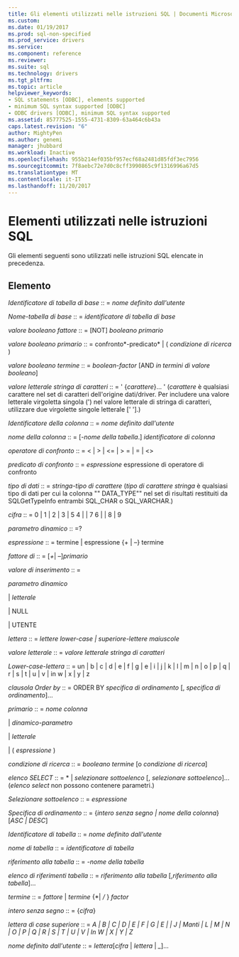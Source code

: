 ```yaml
---
title: Gli elementi utilizzati nelle istruzioni SQL | Documenti Microsoft
ms.custom: 
ms.date: 01/19/2017
ms.prod: sql-non-specified
ms.prod_service: drivers
ms.service: 
ms.component: reference
ms.reviewer: 
ms.suite: sql
ms.technology: drivers
ms.tgt_pltfrm: 
ms.topic: article
helpviewer_keywords:
- SQL statements [ODBC], elements supported
- minimum SQL syntax supported [ODBC]
- ODBC drivers [ODBC], minimum SQL syntax supported
ms.assetid: 85777525-1555-4731-8309-63a464c6b43a
caps.latest.revision: "6"
author: MightyPen
ms.author: genemi
manager: jhubbard
ms.workload: Inactive
ms.openlocfilehash: 955b214ef035bf957ecf68a2481d85fdf3ec7956
ms.sourcegitcommit: 7f8aebc72e7d0c8cff3990865c9f1316996a67d5
ms.translationtype: MT
ms.contentlocale: it-IT
ms.lasthandoff: 11/20/2017
---
```

# <a name="elements-used-in-sql-statements"></a>Elementi utilizzati nelle istruzioni SQL
Gli elementi seguenti sono utilizzati nelle istruzioni SQL elencate in precedenza.  
  
## <a name="element"></a>Elemento  
 *Identificatore di tabella di base* :: = *nome definito dall'utente*  
  
 *Nome-tabella di base* :: = *identificatore di tabella di base*  
  
 *valore booleano fattore* :: = [NOT] *booleano primario*  
  
 *valore booleano primario* :: = confronto*-predicato* &#124; ( *condizione di ricerca* )  
  
 *valore booleano termine* :: = *boolean-factor* [AND *in termini di valore booleano*]  
  
 *valore letterale stringa di caratteri* :: = ' {*carattere*}... ' (*carattere* è qualsiasi carattere nel set di caratteri dell'origine dati/driver. Per includere una valore letterale virgoletta singola (') nel valore letterale di stringa di caratteri, utilizzare due virgolette singole letterale [' '].)  
  
 *Identificatore della colonna* :: = *nome definito dall'utente*  
  
 *nome della colonna* :: = [*-nome della tabella*.] *identificatore di colonna*  
  
 *operatore di confronto* :: = < &#124; > &#124; \<= &#124; > = &#124; = &#124; <>  
  
 *predicato di confronto* :: = *espressione* espressione di operatore di confronto  
  
 *tipo di dati* :: = *stringa-tipo di carattere* (*tipo di carattere stringa* è qualsiasi tipo di dati per cui la colonna "" DATA_TYPE"" nel set di risultati restituiti da SQLGetTypeInfo entrambi SQL_CHAR o SQL_VARCHAR.)  
  
 *cifra* :: = 0 &#124; 1 &#124; 2 &#124; 3 &#124; 5 4 &#124; &#124; 7 6 &#124; &#124; 8 &#124; 9  
  
 *parametro dinamico* :: =?  
  
 *espressione* :: = termine &#124; espressione {+ &#124; –} termine  
  
 *fattore di* :: = [*+*&#124; *–*]*primario*  
  
 *valore di inserimento* :: =  
  
 *parametro dinamico*  
  
 &#124; *letterale*  
  
 &#124; NULL  
  
 &#124; UTENTE  
  
 *lettera* :: = *lettere lower-case &#124; superiore-lettere maiuscole*  
  
 *valore letterale* :: = *valore letterale stringa di caratteri*  
  
 *Lower-case-lettera* :: = un &#124; b &#124; c &#124; d &#124; e &#124; f &#124; g &#124; e &#124; i &#124; j &#124; k &#124; l &#124; m &#124; n &#124; o &#124; p &#124; q &#124; r &#124; s &#124; t &#124; u &#124; v &#124; in w &#124; x &#124; y &#124; z  
  
 *clausola Order by* :: = ORDER BY *specifica di ordinamento* [, *specifica di ordinamento*]...  
  
 *primario* :: = *nome colonna*  
  
 &#124; *dinamico-parametro*  
  
 &#124; *letterale*  
  
 &#124; ( *espressione* )  
  
 *condizione di ricerca* :: = *booleano termine* [o *condizione di ricerca*]  
  
 *elenco SELECT* :: = \* &#124; *selezionare sottoelenco* [, *selezionare sottoelenco*]...  (*elenco select* non possono contenere parametri.)  
  
 *Selezionare sottoelenco* :: = *espressione*  
  
 *Specifica di ordinamento* :: = {*intero senza segno &#124; nome della colonna*} [*ASC &#124; DESC*]  
  
 *Identificatore di tabella* :: = *nome definito dall'utente*  
  
 *nome di tabella* :: = *identificatore di tabella*  
  
 *riferimento alla tabella* :: = *-nome della tabella*  
  
 *elenco di riferimenti tabella* :: = *riferimento alla tabella* [,*riferimento alla tabella*]...  
  
 *termine* :: = *fattore* &#124; *termine* {\*&#124; */* } *factor*  
  
 *intero senza segno* :: = {*cifra*}  
  
 *lettera di case superiore* :: = *A &#124; B &#124; C &#124; D &#124; E &#124; F &#124; G &#124; E &#124; &#124; J &#124; Manti &#124; L &#124; M &#124; N &#124; O &#124; P &#124; Q &#124; R &#124; S &#124; T &#124; U &#124; V &#124; In W &#124; X &#124; Y &#124; Z*  
  
 *nome definito dall'utente* :: = *lettera*[*cifra* &#124; *lettera* &#124; *_*]...

